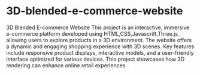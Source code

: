 # 3D-blended-e-commerce-website

3D Blended E-commerce Website
This project is an interactive, immersive e-commerce platform developed using HTML,CSS,Javascrift,Three.js , allowing users to explore products in a 3D environment. The website offers a dynamic and engaging shopping experience with 3D scenes. Key features include responsive product displays, interactive models, and a user-friendly interface optimized for various devices. This project showcases how 3D rendering can enhance online retail experiences.

